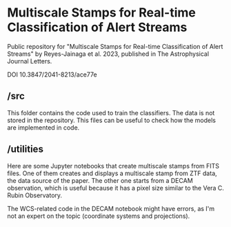 # Multiscale Stamps for Real-time Classification of Alert Streams

Public repository for "Multiscale Stamps for Real-time Classification of Alert Streams" by Reyes-Jainaga et al. 2023, published in The Astrophysical Journal Letters.

DOI 10.3847/2041-8213/ace77e

## /src

This folder contains the code used to train the classifiers. The data is not stored in the repository. This files can be useful to check how the models are implemented in code.

## /utilities

Here are some Jupyter notebooks that create multiscale stamps from FITS files. One of them creates and displays a multiscale stamp from ZTF data, the data source of the paper. The other one starts from a DECAM observation, which is useful because it has a pixel size similar to the Vera C. Rubin Observatory.

The WCS-related code in the DECAM notebook might have errors, as I'm not an expert on the topic (coordinate systems and projections).
